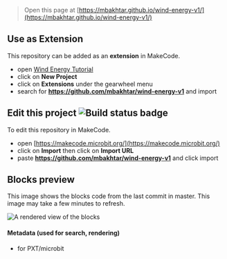 
> Open this page at [https://mbakhtar.github.io/wind-energy-v1/](https://mbakhtar.github.io/wind-energy-v1/)

## Use as Extension

This repository can be added as an **extension** in MakeCode.

* open [Wind Energy Tutorial](https://makecode.microbit.org/#tutorial:github:mbakhtar/wind-energy-v1/windener)
* click on **New Project**
* click on **Extensions** under the gearwheel menu
* search for **https://github.com/mbakhtar/wind-energy-v1** and import

## Edit this project ![Build status badge](https://github.com/mbakhtar/wind-energy-v1/workflows/MakeCode/badge.svg)

To edit this repository in MakeCode.

* open [https://makecode.microbit.org/](https://makecode.microbit.org/)
* click on **Import** then click on **Import URL**
* paste **https://github.com/mbakhtar/wind-energy-v1** and click import

## Blocks preview

This image shows the blocks code from the last commit in master.
This image may take a few minutes to refresh.

![A rendered view of the blocks](https://github.com/mbakhtar/wind-energy-v1/raw/master/.github/makecode/blocks.png)

#### Metadata (used for search, rendering)

* for PXT/microbit
<script src="https://makecode.com/gh-pages-embed.js"></script><script>makeCodeRender("{{ site.makecode.home_url }}", "{{ site.github.owner_name }}/{{ site.github.repository_name }}");</script>
